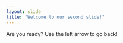 ```yaml
---
layout: slide
title: "Welcome to our second slide!"
---
```

Are you ready?
Use the left arrow to go back!
